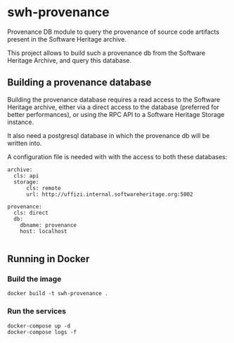 swh-provenance
==============

Provenance DB module to query the provenance of source code artifacts present
in the Software Heritage archive.

This project allows to build such a provenance db from the Software Heritage
Archive, and query this database.

## Building a provenance database

Building the provenance database requires a read access to the Software
Heritage archive, either via a direct access to the database (preferred for
better performances), or using the RPC API to a Software Heritage Storage
instance.

It also need a postgresql database in which the provenance db will be written
into.

A configuration file is needed with with the access to both these databases:

```
archive:
  cls: api
  storage:
      cls: remote
      url: http://uffizi.internal.softwareheritage.org:5002

provenance:
  cls: direct
  db:
    dbname: provenance
    host: localhost


```

Running in Docker
-----------------

### Build the image
```
docker build -t swh-provenance .
```

### Run the services
```
docker-compose up -d
docker-compose logs -f
```

